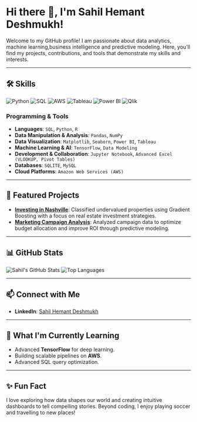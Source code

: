 # Hi there 👋, I'm Sahil Hemant Deshmukh!

Welcome to my GitHub profile! I am passionate about data analytics, machine learning,business intelligence and predictive modeling. Here, you’ll find my projects, contributions, and tools that demonstrate my skills and interests.

---

## 🛠 Skills
![Python](https://img.shields.io/badge/Python-3670A0?style=for-the-badge&logo=python&logoColor=ffdd54)
![SQL](https://img.shields.io/badge/SQL-005C84?style=for-the-badge&logo=postgresql&logoColor=white)
![AWS](https://img.shields.io/badge/AWS-FF9900?style=for-the-badge&logo=amazon-aws&logoColor=white)
![Tableau](https://img.shields.io/badge/Tableau-E97627?style=for-the-badge&logo=tableau&logoColor=white)
![Power BI](https://img.shields.io/badge/PowerBI-F2C811?style=for-the-badge&logo=powerbi&logoColor=black)
![Qlik](https://img.shields.io/badge/Qlik-42B029?style=for-the-badge&logo=qlik&logoColor=white)

### Programming & Tools
- **Languages**: `SQL`, `Python`, `R`
- **Data Manipulation & Analysis**: `Pandas`, `NumPy`
- **Data Visualization**: `Matplotlib`, `Seaborn`, `Power BI`, `Tableau`
- **Machine Learning & AI**: `TensorFlow`, `Data Modeling`
- **Development & Collaboration**: `Jupyter Notebook`, `Advanced Excel (VLOOKUP, Pivot Tables)`
- **Databases**: `SQLITE`, `MySQL`
- **Cloud Platforms**: `Amazon Web Services (AWS)`

---

## 🌟 Featured Projects
- [**Investing in Nashville**](https://github.com/SahilDeshmukh1/Investing-in-Nashville_Prediction): Classified undervalued properties using Gradient Boosting with a focus on real estate investment strategies.
- [**Marketing Campaign Analysis**](https://github.com/SahilDeshmukh1/Marketing-Campaign-Analysis): Analyzed campaign data to optimize budget allocation and improve ROI through predictive modeling.


---

## 📊 GitHub Stats
![Sahil's GitHub Stats](https://github-readme-stats.vercel.app/api?username=SahilDeshmukh1&show_icons=true&theme=radical)
![Top Languages](https://github-readme-stats.vercel.app/api/top-langs/?username=SahilDeshmukh1&layout=compact&theme=radical)

---

## 📫 Connect with Me
- **LinkedIn**: [Sahil Hemant Deshmukh](www.linkedin.com/in/sahildeshmukh10)


---

## 🚀 What I'm Currently Learning
- Advanced **TensorFlow** for deep learning.
- Building scalable pipelines on **AWS**.
- Advanced SQL query optimization.

---

## ✨ Fun Fact
I love exploring how data shapes our world and creating intuitive dashboards to tell compelling stories. Beyond coding, I enjoy playing soccer and travelling to new places!
